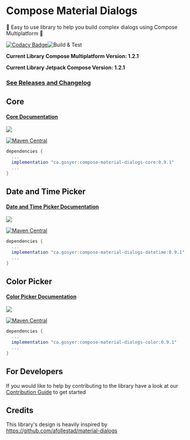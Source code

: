 # Compose Material Dialogs

:rocket:  Easy to use library to help you build complex dialogs using Compose Multiplatform :rocket:

[![Codacy Badge](https://app.codacy.com/project/badge/Grade/ae8d455118164f43a24732761a970cc8)](https://www.codacy.com/gh/vanpra/compose-material-dialogs/dashboard?utm_source=github.com&amp;utm_medium=referral&amp;utm_content=vanpra/compose-material-dialogs&amp;utm_campaign=Badge_Grade)![Build & Test](https://github.com/vanpra/compose-material-dialogs/actions/workflows/main.yml/badge.svg)

**Current Library Compose Multiplatform Version: 1.2.1**

**Current Library Jetpack Compose Version: 1.2.1**

### [See Releases and Changelog](https://github.com/syer10/compose-material-dialogs/blob/main/CHANGELOG.md)

## Core

#### [Core Documentation](https://vanpra.github.io/compose-material-dialogs/Core)

![](https://raw.githubusercontent.com/vanpra/compose-material-dialogs/main/imgs/full_core.png)

[![Maven Central](https://maven-badges.herokuapp.com/maven-central/ca.gosyer/compose-material-dialogs-core/badge.svg)](https://maven-badges.herokuapp.com/maven-central/ca.gosyer/compose-material-dialogs-core)

```gradle
dependencies {
  ...
  implementation "ca.gosyer:compose-material-dialogs-core:0.9.1" 
  ...
}
```

## Date and Time Picker

#### [Date and Time Picker Documentation](https://vanpra.github.io/compose-material-dialogs/DateTimePicker)

![](https://raw.githubusercontent.com/vanpra/compose-material-dialogs/main/imgs/date_and_time.png)

[![Maven Central](https://maven-badges.herokuapp.com/maven-central/ca.gosyer/compose-material-dialogs-datetime/badge.svg)](https://maven-badges.herokuapp.com/maven-central/ca.gosyer/compose-material-dialogs-datetime)

```gradle
dependencies {
  ...
  implementation "ca.gosyer:compose-material-dialogs-datetime:0.9.1"
  ...
}
```

## Color Picker

#### [Color Picker Documentation](https://vanpra.github.io/compose-material-dialogs/ColorPicker)

![](https://raw.githubusercontent.com/vanpra/compose-material-dialogs/main/imgs/color_picker.png)

[![Maven Central](https://maven-badges.herokuapp.com/maven-central/ca.gosyer/compose-material-dialogs-color/badge.svg)](https://maven-badges.herokuapp.com/maven-central/ca.gosyer/compose-material-dialogs-color)

```gradle
dependencies {
  ...
  implementation "ca.gosyer:compose-material-dialogs-color:0.9.1"
  ...
}
```

## For Developers

If you would like to help by contributing to the library have a look at our [Contribution Guide](https://github.com/vanpra/compose-material-dialogs/blob/main/CONTRIBUTING.md) to get started

## Credits

This library's design is heavily inspired by https://github.com/afollestad/material-dialogs

